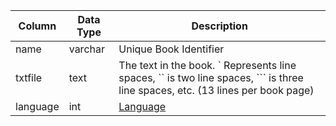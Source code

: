 | Column   | Data Type | Description                                                                                                                    |
| -------- | --------- | ------------------------------------------------------------------------------------------------------------------------------ |
| name     | varchar   | Unique Book Identifier                                                                                                         |
| txtfile  | text      | The text in the book. ` Represents line spaces, `` is two line spaces, ``` is three line spaces, etc. (13 lines per book page) |
| language | int       | [Language](https://eqemu.gitbook.io/server/categories/player/languages)                                                        |